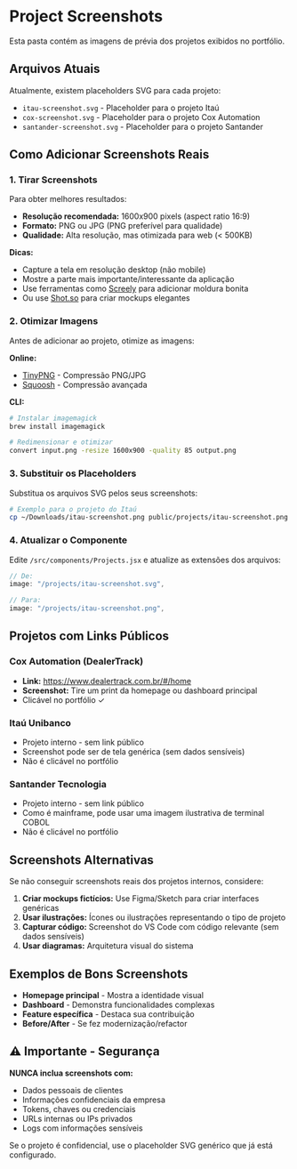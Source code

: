 # Project Screenshots

Esta pasta contém as imagens de prévia dos projetos exibidos no portfólio.

## Arquivos Atuais

Atualmente, existem placeholders SVG para cada projeto:
- `itau-screenshot.svg` - Placeholder para o projeto Itaú
- `cox-screenshot.svg` - Placeholder para o projeto Cox Automation
- `santander-screenshot.svg` - Placeholder para o projeto Santander

## Como Adicionar Screenshots Reais

### 1. Tirar Screenshots

Para obter melhores resultados:
- **Resolução recomendada:** 1600x900 pixels (aspect ratio 16:9)
- **Formato:** PNG ou JPG (PNG preferível para qualidade)
- **Qualidade:** Alta resolução, mas otimizada para web (< 500KB)

**Dicas:**
- Capture a tela em resolução desktop (não mobile)
- Mostre a parte mais importante/interessante da aplicação
- Use ferramentas como [Screely](https://screely.com) para adicionar moldura bonita
- Ou use [Shot.so](https://shot.so) para criar mockups elegantes

### 2. Otimizar Imagens

Antes de adicionar ao projeto, otimize as imagens:

**Online:**
- [TinyPNG](https://tinypng.com) - Compressão PNG/JPG
- [Squoosh](https://squoosh.app) - Compressão avançada

**CLI:**
```bash
# Instalar imagemagick
brew install imagemagick

# Redimensionar e otimizar
convert input.png -resize 1600x900 -quality 85 output.png
```

### 3. Substituir os Placeholders

Substitua os arquivos SVG pelos seus screenshots:

```bash
# Exemplo para o projeto do Itaú
cp ~/Downloads/itau-screenshot.png public/projects/itau-screenshot.png
```

### 4. Atualizar o Componente

Edite `/src/components/Projects.jsx` e atualize as extensões dos arquivos:

```javascript
// De:
image: "/projects/itau-screenshot.svg",

// Para:
image: "/projects/itau-screenshot.png",
```

## Projetos com Links Públicos

### Cox Automation (DealerTrack)
- **Link:** https://www.dealertrack.com.br/#/home
- **Screenshot:** Tire um print da homepage ou dashboard principal
- Clicável no portfólio ✓

### Itaú Unibanco
- Projeto interno - sem link público
- Screenshot pode ser de tela genérica (sem dados sensíveis)
- Não é clicável no portfólio

### Santander Tecnologia
- Projeto interno - sem link público
- Como é mainframe, pode usar uma imagem ilustrativa de terminal COBOL
- Não é clicável no portfólio

## Screenshots Alternativas

Se não conseguir screenshots reais dos projetos internos, considere:

1. **Criar mockups fictícios:** Use Figma/Sketch para criar interfaces genéricas
2. **Usar ilustrações:** Ícones ou ilustrações representando o tipo de projeto
3. **Capturar código:** Screenshot do VS Code com código relevante (sem dados sensíveis)
4. **Usar diagramas:** Arquitetura visual do sistema

## Exemplos de Bons Screenshots

- **Homepage principal** - Mostra a identidade visual
- **Dashboard** - Demonstra funcionalidades complexas
- **Feature específica** - Destaca sua contribuição
- **Before/After** - Se fez modernização/refactor

## ⚠️ Importante - Segurança

**NUNCA inclua screenshots com:**
- Dados pessoais de clientes
- Informações confidenciais da empresa
- Tokens, chaves ou credenciais
- URLs internas ou IPs privados
- Logs com informações sensíveis

Se o projeto é confidencial, use o placeholder SVG genérico que já está configurado.
